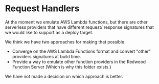 # Request Handlers

At the moment we emulate AWS Lambda functions, but there are other serverless providers that have different request/ response signatures that we would like to support as a deploy target.

We think we have two approaches for making that possible:

- Converge on the AWS Lambda Functions format and convert "other" providers signatures at build time.
- Provide a way to emulate other function providers in the Redwood Function Server (Which is why this folder exists.)

We have not made a decision on which approach is better.
